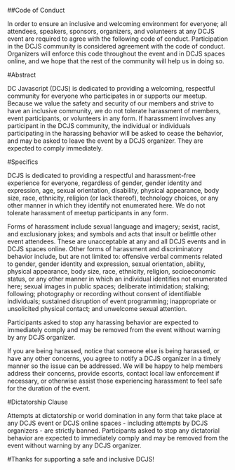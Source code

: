 ##Code of Conduct

In order to ensure an inclusive and welcoming environment for everyone; all attendees, speakers, sponsors, organizers, and volunteers at any DCJS event are required to agree with the following code of conduct. Participation in the DCJS community is considered agreement with the code of conduct. Organizers will enforce this code throughout the event and in DCJS spaces online, and we hope that the rest of the community will help us in doing so.

#Abstract

DC Javascript (DCJS) is dedicated to providing a welcoming, respectful community for everyone who participates in or supports our meetup. Because we value the safety and security of our members and strive to have an inclusive community, we do not tolerate harassment of members, event participants, or volunteers in any form. If harassment involves any participant in  the DCJS community, the individual or individuals participating in the harassing behavior will be asked to cease the behavior, and may be asked to leave the event by a DCJS organizer. They are expected to comply immediately.

#Specifics

DCJS is dedicated to providing a respectful and harassment-free experience for everyone, regardless of gender, gender identity and expression, age, sexual orientation, disability, physical appearance, body size, race, ethnicity, religion (or lack thereof), technology choices, or any other manner in which they identify not enumerated here. We do not tolerate harassment of meetup participants in any form. 

Forms of harassment include sexual language and imagery; sexist, racist, and exclusionary jokes; and symbols and acts that insult or belittle other event attendees. These are unacceptable at any and all DCJS events and in DCJS spaces online. Other forms of harassment and discriminatory behavior include, but are not limited to: offensive verbal comments related to gender, gender identity and expression, sexual orientation, ability, physical appearance, body size, race, ethnicity, religion, socioeconomic status, or any other manner in which an individual identifies not enumerated here; sexual images in public spaces; deliberate intimidation; stalking; following; photography or recording without consent of identifiable individuals; sustained disruption of event programming; inappropriate or unsolicited physical contact; and unwelcome sexual attention. 

Participants asked to stop any harassing behavior are expected to immediately comply and may be removed from the event without warning by any DCJS organizer. 

If you are being harassed, notice that someone else is being harassed, or have any other concerns, you agree to notify a DCJS organizer in a timely manner so the issue can be addressed. We will be happy to help members address their concerns, provide escorts, contact local law enforcement if necessary, or otherwise assist those experiencing harassment to feel safe for the duration of the event. 

#Dictatorship Clause

Attempts at dictatorship or world domination in any form that take place at any DCJS event or DCJS online spaces - including attempts by DCJS organizers - are strictly banned. Participants asked to stop any dictatorial behavior are expected to immediately comply and may be removed from the event without warning by any DCJS organizer. 

#Thanks for supporting a safe and inclusive DCJS!
